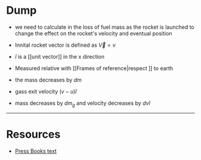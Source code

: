 # Dump

- we need to calculate in the loss of fuel mass as the rocket is launched to change the effect on the rocket's velocity and eventual position

- Innital rocket vector is defined as $\vec{V} = v$
- $\hat{i}$ is a [[unit vector]] in the x direction
- Measured relative with [[Frames of reference|respect ]] to earth
- the mass decreases by $dm$
- gass exit velocity $(v-u)\hat i$
- mass decreases by $dm_g$  and velocity decreases by $dv\hat i$ 
  
  
  
  
  

---

# Resources
- <a href="https://pressbooks.online.ucf.edu/osuniversityphysics/chapter/9-7-rocket-propulsion/#:~:text=mim).-,%CE%94%20v%20%3D%20u%20ln%20(%20m%20i%20m%20)%20.,m0%20down%20to%20m.">Press Books text</a>